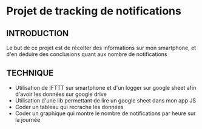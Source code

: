 # Projet de tracking de notifications

## INTRODUCTION
Le but de ce projet est de récolter des informations sur mon smartphone, et d'en déduire des conclusions quant aux nombre de notifications

## TECHNIQUE
* Utilisation de IFTTT sur smartphone et d'un logger sur google sheet afin d'avoir les données sur google drive
* Utilisation d'une lib permettant de lire un google sheet dans mon app JS
* Coder un tableau qui recrache les données
* Coder un graphique qui montre le nombre de notifications par heure sur la journée